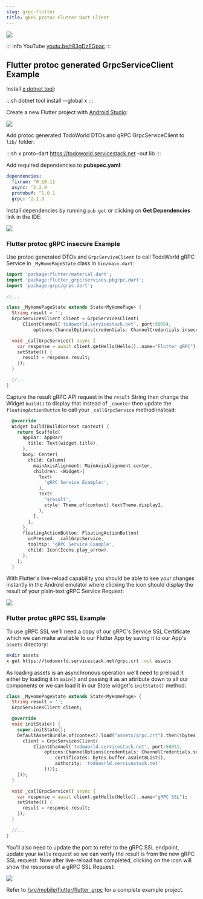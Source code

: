 ```yaml
---
slug: grpc-flutter
title: gRPC protoc Flutter Dart Client
---
```


[![](https://raw.githubusercontent.com/NetCoreApps/todo-world/master/src/TodoWorld/wwwroot/assets/img/flutter/flutter-grpc-ssl.png)](https://youtu.be/t83gDzEGpac)

::: info YouTube
[youtu.be/t83gDzEGpac](https://youtu.be/t83gDzEGpac)
:::

## Flutter protoc generated GrpcServiceClient Example

Install [x dotnet tool](https://docs.servicestack.net/dotnet-tool):
    
:::sh
dotnet tool install --global x 
:::

Create a new Flutter project with [Android Studio](https://developer.android.com/studio):

![](https://raw.githubusercontent.com/NetCoreApps/todo-world/master/src/TodoWorld/wwwroot/assets/img/flutter/new-flutter-project.png)

Add protoc generated TodoWorld DTOs and gRPC GrpcServiceClient to `lib/` folder:

:::sh
x proto-dart https://todoworld.servicestack.net -out lib
:::

Add required dependencies to **pubspec.yaml**:

```yaml
dependencies:
  fixnum: ^0.10.11
  async: ^2.2.0
  protobuf: ^1.0.1
  grpc: ^2.1.3
```

Install dependencies by running `pub get` or clicking on **Get Dependencies** link in the IDE:

![](https://raw.githubusercontent.com/NetCoreApps/todo-world/master/src/TodoWorld/wwwroot/assets/img/flutter/pub-get.png)

### Flutter protoc gRPC insecure Example

Use protoc generated DTOs and `GrpcServiceClient` to call TodoWorld gRPC Service in `_MyHomePageState`
class in `bin/main.dart`:

```dart
import 'package:flutter/material.dart';
import 'package:flutter_grpc/services.pbgrpc.dart';
import 'package:grpc/grpc.dart';

//...

class _MyHomePageState extends State<MyHomePage> {
  String result = '';
  GrpcServicesClient client = GrpcServicesClient(
      ClientChannel('todoworld.servicestack.net', port:50054,
          options:ChannelOptions(credentials: ChannelCredentials.insecure())));

  void _callGrpcService() async {
    var response = await client.getHello(Hello()..name="Flutter gRPC");
    setState(() {
      result = response.result;
    });
  }

  //...
}
```

Capture the result gRPC API request in the `result` String then change the Widget `build()` to 
display that instead of `_counter` then update the `floatingActionButton` to call your `_callGrpcService`
method instead:

```dart
  @override
  Widget build(BuildContext context) {
    return Scaffold(
      appBar: AppBar(
        title: Text(widget.title),
      ),
      body: Center(
        child: Column(
          mainAxisAlignment: MainAxisAlignment.center,
          children: <Widget>[
            Text(
              'gRPC Service Example:',
            ),
            Text(
              '$result',
              style: Theme.of(context).textTheme.display1,
            ),
          ],
        ),
      ),
      floatingActionButton: FloatingActionButton(
        onPressed: _callGrpcService,
        tooltip: 'gRPC Service Example',
        child: Icon(Icons.play_arrow),
      ),
    );
  }
```

With Flutter's live-reload capability you should be able to see your changes instantly in the Android emulator
where clicking the icon should display the result of your plain-text gRPC Service Request:

![](https://raw.githubusercontent.com/NetCoreApps/todo-world/master/src/TodoWorld/wwwroot/assets/img/flutter/flutter-grpc-insecure.png)

### Flutter protoc gRPC SSL Example

To use gRPC SSL we'll need a copy of our gRPC's Service SSL Certificate which we can make available to our
Flutter App by saving it to our App's `assets` directory:

```bash
mkdir assets
x get https://todoworld.servicestack.net/grpc.crt -out assets
```

As loading assets is an asynchronous operation we'll need to preload it either by loading it in `main()` and
passing it as an attribute down to all our components or we can load it in our State widget's `initState()`
method:

```dart
class _MyHomePageState extends State<MyHomePage> {
  String result = '';
  GrpcServicesClient client;

  @override
  void initState() {
    super.initState();
    DefaultAssetBundle.of(context).load("assets/grpc.crt").then((bytes) => setState(() {
      client = GrpcServicesClient(
          ClientChannel('todoworld.servicestack.net', port:50051,
              options:ChannelOptions(credentials: ChannelCredentials.secure(
                  certificates: bytes.buffer.asUint8List(),
                  authority: 'todoworld.servicestack.net'
              ))));
    }));
  }

  void _callGrpcService() async {
    var response = await client.getHello(Hello()..name="gRPC SSL");
    setState(() {
      result = response.result;
    });
  }

  //...
}
```

You'll also need to update the port to refer to the gRPC SSL endpoint, update your `Hello` request
so we can verify the result is from the new gRPC SSL request. Now after live-reload has completed,
clicking on the icon will show the response of a gRPC SSL Request:

![](https://raw.githubusercontent.com/NetCoreApps/todo-world/master/src/TodoWorld/wwwroot/assets/img/flutter/flutter-grpc-ssl.png)

Refer to [/src/mobile/flutter/flutter_grpc](https://github.com/NetCoreApps/todo-world/tree/master/src/mobile/flutter/flutter_grpc)
for a complete example project.

